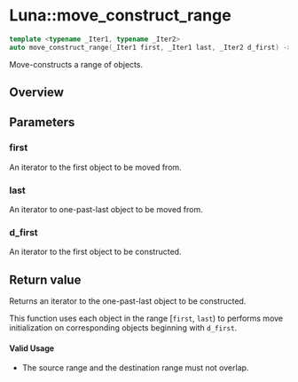 # Luna::move_construct_range

```c++
template <typename _Iter1, typename _Iter2>
auto move_construct_range(_Iter1 first, _Iter1 last, _Iter2 d_first) -> enable_if_t< Impl::move_construct_range_is_value_type_trivial< _Iter1, _Iter2 >::value, _Iter2 >
```

Move-constructs a range of objects. 

## Overview


## Parameters
### first
An iterator to the first object to be moved from. 

### last
An iterator to one-past-last object to be moved from. 

### d_first
An iterator to the first object to be constructed. 

## Return value
Returns an iterator to the one-past-last object to be constructed.


This function uses each object in the range [`first`, `last`) to performs move initialization on corresponding objects beginning with `d_first`. 

#### Valid Usage
* The source range and the destination range must not overlap. 

